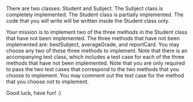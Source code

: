 There are two classes: Student and Subject. The Subject class is completely implemented. The Student class is partially implemented. The code that you will write will be written inside the Student class only. 

Your mission is to implement two of the three methods in the Student class that have not been implemented. The three methods that have not been implemented are: bestSubject, averageGrade, and reportCard. You may choose any two of these three methods to implement. Note that there is an accompanying test class, which includes a test case for each of the three methods that have not been implemented. Note that you are only required to pass the two test cases that correspond to the two methods that you choose to implement. You may comment out the test case for the method that you choose not to implement.

Good luck, have fun! :)
